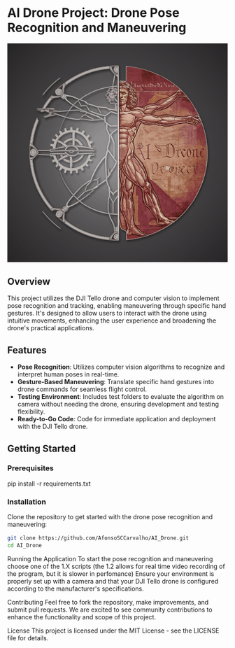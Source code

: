# AI Drone Project: Drone Pose Recognition and Maneuvering

<p align="center">
  <img src="Imgs/Ai_Drone.png" alt="Ai_Drone">
</p>

## Overview
This project utilizes the DJI Tello drone and computer vision to implement pose recognition and tracking, enabling maneuvering through specific hand gestures. It's designed to allow users to interact with the drone using intuitive movements, enhancing the user experience and broadening the drone's practical applications.

## Features
- **Pose Recognition**: Utilizes computer vision algorithms to recognize and interpret human poses in real-time.
- **Gesture-Based Maneuvering**: Translate specific hand gestures into drone commands for seamless flight control.
- **Testing Environment**: Includes test folders to evaluate the algorithm on camera without needing the drone, ensuring development and testing flexibility.
- **Ready-to-Go Code**: Code for immediate application and deployment with the DJI Tello drone.

## Getting Started

### Prerequisites
pip install -r requirements.txt

### Installation
Clone the repository to get started with the drone pose recognition and maneuvering:
```bash
git clone https://github.com/AfonsoSCCarvalho/AI_Drone.git
cd AI_Drone
```
Running the Application
To start the pose recognition and maneuvering choose one of the 1.X scripts (the 1.2 allows for real time video recording of the program, but it is slower in perfomance)
Ensure your environment is properly set up with a camera and that your DJI Tello drone is configured according to the manufacturer's specifications.

Contributing
Feel free to fork the repository, make improvements, and submit pull requests. We are excited to see community contributions to enhance the functionality and scope of this project.

License
This project is licensed under the MIT License - see the LICENSE file for details.
